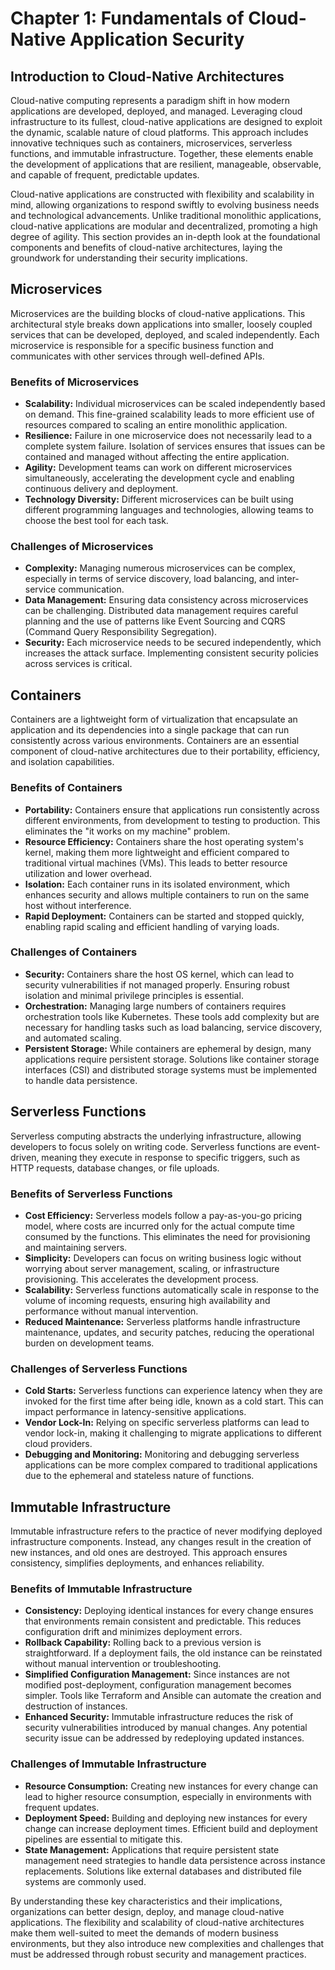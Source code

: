 # Chapter 1: Fundamentals of Cloud-Native Application Security

## Introduction to Cloud-Native Architectures

Cloud-native computing represents a paradigm shift in how modern applications are developed, deployed, and managed. Leveraging cloud infrastructure to its fullest, cloud-native applications are designed to exploit the dynamic, scalable nature of cloud platforms. This approach includes innovative techniques such as containers, microservices, serverless functions, and immutable infrastructure. Together, these elements enable the development of applications that are resilient, manageable, observable, and capable of frequent, predictable updates.

Cloud-native applications are constructed with flexibility and scalability in mind, allowing organizations to respond swiftly to evolving business needs and technological advancements. Unlike traditional monolithic applications, cloud-native applications are modular and decentralized, promoting a high degree of agility. This section provides an in-depth look at the foundational components and benefits of cloud-native architectures, laying the groundwork for understanding their security implications.

## Microservices

Microservices are the building blocks of cloud-native applications. This architectural style breaks down applications into smaller, loosely coupled services that can be developed, deployed, and scaled independently. Each microservice is responsible for a specific business function and communicates with other services through well-defined APIs.

### Benefits of Microservices

- **Scalability:** Individual microservices can be scaled independently based on demand. This fine-grained scalability leads to more efficient use of resources compared to scaling an entire monolithic application.
- **Resilience:** Failure in one microservice does not necessarily lead to a complete system failure. Isolation of services ensures that issues can be contained and managed without affecting the entire application.
- **Agility:** Development teams can work on different microservices simultaneously, accelerating the development cycle and enabling continuous delivery and deployment.
- **Technology Diversity:** Different microservices can be built using different programming languages and technologies, allowing teams to choose the best tool for each task.

### Challenges of Microservices

- **Complexity:** Managing numerous microservices can be complex, especially in terms of service discovery, load balancing, and inter-service communication.
- **Data Management:** Ensuring data consistency across microservices can be challenging. Distributed data management requires careful planning and the use of patterns like Event Sourcing and CQRS (Command Query Responsibility Segregation).
- **Security:** Each microservice needs to be secured independently, which increases the attack surface. Implementing consistent security policies across services is critical.

## Containers

Containers are a lightweight form of virtualization that encapsulate an application and its dependencies into a single package that can run consistently across various environments. Containers are an essential component of cloud-native architectures due to their portability, efficiency, and isolation capabilities.

### Benefits of Containers

- **Portability:** Containers ensure that applications run consistently across different environments, from development to testing to production. This eliminates the "it works on my machine" problem.
- **Resource Efficiency:** Containers share the host operating system's kernel, making them more lightweight and efficient compared to traditional virtual machines (VMs). This leads to better resource utilization and lower overhead.
- **Isolation:** Each container runs in its isolated environment, which enhances security and allows multiple containers to run on the same host without interference.
- **Rapid Deployment:** Containers can be started and stopped quickly, enabling rapid scaling and efficient handling of varying loads.

### Challenges of Containers

- **Security:** Containers share the host OS kernel, which can lead to security vulnerabilities if not managed properly. Ensuring robust isolation and minimal privilege principles is essential.
- **Orchestration:** Managing large numbers of containers requires orchestration tools like Kubernetes. These tools add complexity but are necessary for handling tasks such as load balancing, service discovery, and automated scaling.
- **Persistent Storage:** While containers are ephemeral by design, many applications require persistent storage. Solutions like container storage interfaces (CSI) and distributed storage systems must be implemented to handle data persistence.

## Serverless Functions

Serverless computing abstracts the underlying infrastructure, allowing developers to focus solely on writing code. Serverless functions are event-driven, meaning they execute in response to specific triggers, such as HTTP requests, database changes, or file uploads.

### Benefits of Serverless Functions

- **Cost Efficiency:** Serverless models follow a pay-as-you-go pricing model, where costs are incurred only for the actual compute time consumed by the functions. This eliminates the need for provisioning and maintaining servers.
- **Simplicity:** Developers can focus on writing business logic without worrying about server management, scaling, or infrastructure provisioning. This accelerates the development process.
- **Scalability:** Serverless functions automatically scale in response to the volume of incoming requests, ensuring high availability and performance without manual intervention.
- **Reduced Maintenance:** Serverless platforms handle infrastructure maintenance, updates, and security patches, reducing the operational burden on development teams.

### Challenges of Serverless Functions

- **Cold Starts:** Serverless functions can experience latency when they are invoked for the first time after being idle, known as a cold start. This can impact performance in latency-sensitive applications.
- **Vendor Lock-In:** Relying on specific serverless platforms can lead to vendor lock-in, making it challenging to migrate applications to different cloud providers.
- **Debugging and Monitoring:** Monitoring and debugging serverless applications can be more complex compared to traditional applications due to the ephemeral and stateless nature of functions.

## Immutable Infrastructure

Immutable infrastructure refers to the practice of never modifying deployed infrastructure components. Instead, any changes result in the creation of new instances, and old ones are destroyed. This approach ensures consistency, simplifies deployments, and enhances reliability.

### Benefits of Immutable Infrastructure

- **Consistency:** Deploying identical instances for every change ensures that environments remain consistent and predictable. This reduces configuration drift and minimizes deployment errors.
- **Rollback Capability:** Rolling back to a previous version is straightforward. If a deployment fails, the old instance can be reinstated without manual intervention or troubleshooting.
- **Simplified Configuration Management:** Since instances are not modified post-deployment, configuration management becomes simpler. Tools like Terraform and Ansible can automate the creation and destruction of instances.
- **Enhanced Security:** Immutable infrastructure reduces the risk of security vulnerabilities introduced by manual changes. Any potential security issue can be addressed by redeploying updated instances.

### Challenges of Immutable Infrastructure

- **Resource Consumption:** Creating new instances for every change can lead to higher resource consumption, especially in environments with frequent updates.
- **Deployment Speed:** Building and deploying new instances for every change can increase deployment times. Efficient build and deployment pipelines are essential to mitigate this.
- **State Management:** Applications that require persistent state management need strategies to handle data persistence across instance replacements. Solutions like external databases and distributed file systems are commonly used.

By understanding these key characteristics and their implications, organizations can better design, deploy, and manage cloud-native applications. The flexibility and scalability of cloud-native architectures make them well-suited to meet the demands of modern business environments, but they also introduce new complexities and challenges that must be addressed through robust security and management practices.
